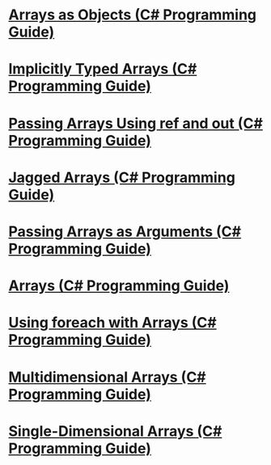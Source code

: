 # [Arrays as Objects (C# Programming Guide)](arrays-as-objects.md)
# [Implicitly Typed Arrays (C# Programming Guide)](implicitly-typed-arrays.md)
# [Passing Arrays Using ref and out (C# Programming Guide)](passing-arrays-using-ref-and-out.md)
# [Jagged Arrays (C# Programming Guide)](jagged-arrays.md)
# [Passing Arrays as Arguments (C# Programming Guide)](passing-arrays-as-arguments.md)
# [Arrays (C# Programming Guide)](index.md)
# [Using foreach with Arrays (C# Programming Guide)](using-foreach-with-arrays.md)
# [Multidimensional Arrays (C# Programming Guide)](multidimensional-arrays.md)
# [Single-Dimensional Arrays (C# Programming Guide)](single-dimensional-arrays.md)

